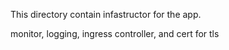 This directory contain infastructor for the app.

monitor, logging, ingress controller, and cert for tls
